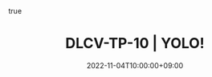 ---
title: "DLCV-TP-10 | YOLO!"
date: 2022-11-04T10:00:00+09:00
description: ""
summary: ""

math: true 
highlight: true
hightlight_languages: ["python","bash"]

authors: ["Claire Labit-Bonis"]

# hero: featured.png

tags: ["Teaching"]

menu:
  sidebar:
    name: "10 | YOLO!"
    identifier: dlcv-practical-sessions-02
    parent: dlcv-practical-sessions
    weight: 20
---